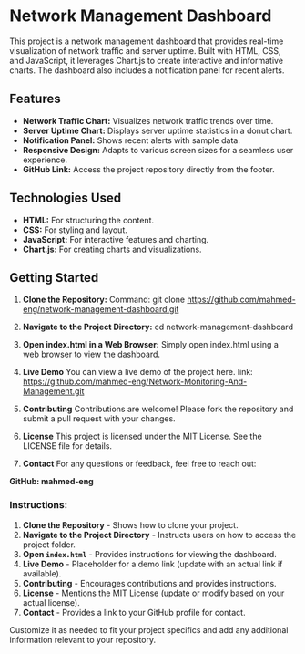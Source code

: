 # Network Management Dashboard
This project is a network management dashboard that provides real-time visualization of network traffic and server uptime. Built with HTML, CSS, and JavaScript, it leverages Chart.js to create interactive and informative charts. The dashboard also includes a notification panel for recent alerts.

## Features

- **Network Traffic Chart:** Visualizes network traffic trends over time.
- **Server Uptime Chart:** Displays server uptime statistics in a donut chart.
- **Notification Panel:** Shows recent alerts with sample data.
- **Responsive Design:** Adapts to various screen sizes for a seamless user experience.
- **GitHub Link:** Access the project repository directly from the footer.

## Technologies Used

- **HTML:** For structuring the content.
- **CSS:** For styling and layout.
- **JavaScript:** For interactive features and charting.
- **Chart.js:** For creating charts and visualizations.

## Getting Started

1. **Clone the Repository:**
   Command:
   git clone https://github.com/mahmed-eng/network-management-dashboard.git

2. **Navigate to the Project Directory:**
   cd network-management-dashboard

3. **Open index.html in a Web Browser:**
   Simply open index.html using a web browser to view the dashboard.

4. **Live Demo**
   You can view a live demo of the project here.
    link: https://github.com/mahmed-eng/Network-Monitoring-And-Management.git

5. **Contributing**
   Contributions are welcome! Please fork the repository and submit a pull request with your changes.

6. **License**
   This project is licensed under the MIT License. See the LICENSE file for details.

7. **Contact**
   For any questions or feedback, feel free to reach out:

**GitHub: mahmed-eng**


### Instructions:
1. **Clone the Repository** - Shows how to clone your project.
2. **Navigate to the Project Directory** - Instructs users on how to access the project folder.
3. **Open `index.html`** - Provides instructions for viewing the dashboard.
4. **Live Demo** - Placeholder for a demo link (update with an actual link if available).
5. **Contributing** - Encourages contributions and provides instructions.
6. **License** - Mentions the MIT License (update or modify based on your actual license).
7. **Contact** - Provides a link to your GitHub profile for contact. 

Customize it as needed to fit your project specifics and add any additional information relevant to your repository.
